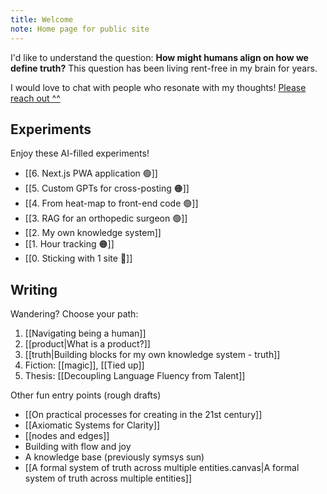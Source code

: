 ```yaml
---
title: Welcome
note: Home page for public site
---
```

I'd like to understand the question: **How might humans align on how we define truth?** This question has been living rent-free in my brain for years.

I would love to chat with people who resonate with my thoughts! [Please reach out ^^](https://twitter.com/belindmo)

## Experiments
Enjoy these AI-filled experiments! 

- [[6. Next.js PWA application 🟢]]
- [[5. Custom GPTs for cross-posting 🟠]]
- [[4. From heat-map to front-end code 🟢]]
- [[3. RAG for an orthopedic surgeon 🟢]]
- [[2. My own knowledge system]]
- [[1. Hour tracking 🟠]]
- [[0. Sticking with 1 site 🔴]]
## Writing
Wandering? Choose your path:
1. [[Navigating being a human]]
2. [[product|What is a product?]]
3. [[truth|Building blocks for my own knowledge system - truth]]
4. Fiction: [[magic]], [[Tied up]]
5. Thesis: [[Decoupling Language Fluency from Talent]]

Other fun entry points (rough drafts)
- [[On practical processes for creating in the 21st century]]
- [[Axiomatic Systems for Clarity]]
- [[nodes and edges]]
- Building with flow and joy
- A knowledge base (previously symsys sun)
- [[A formal system of truth across multiple entities.canvas|A formal system of truth across multiple entities]]


